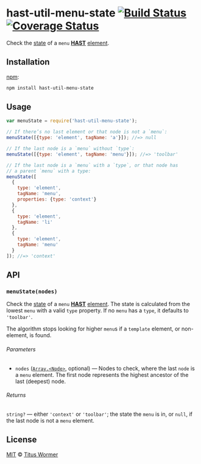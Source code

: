 # hast-util-menu-state [![Build Status][build-badge]][build-page] [![Coverage Status][coverage-badge]][coverage-page]

Check the [state][spec] of a `menu` [**HAST**][hast] [element][].

## Installation

[npm][]:

```bash
npm install hast-util-menu-state
```

## Usage

```javascript
var menuState = require('hast-util-menu-state');

// If there’s no last element or that node is not a `menu`:
menuState([{type: 'element', tagName: 'a'}]); //=> null

// If the last node is a `menu` without `type`:
menuState([{type: 'element', tagName: 'menu'}]); //=> 'toolbar'

// If the last node is a `menu` with a `type`, or that node has
// a parent `menu` with a type:
menuState([
  {
    type: 'element',
    tagName: 'menu',
    properties: {type: 'context'}
  },
  {
    type: 'element',
    tagName: 'li'
  },
  {
    type: 'element',
    tagName: 'menu'
  }
]); //=> 'context'
```

## API

### `menuState(nodes)`

Check the [state][spec] of a `menu` [**HAST**][hast] [element][].
The state is calculated from the lowest `menu` with a valid `type`
property.  If no `menu` has a `type`, it defaults to `'toolbar'`.

The algorithm stops looking for higher `menu`s if a `template` element,
or non-element, is found.

###### Parameters

*   `nodes` ([`Array.<Node>`][node], optional) — Nodes to check, where the
    last `node` is a `menu` element.  The first node represents the highest
    ancestor of the last (deepest) node.

###### Returns

`string?` — either `'context'` or `'toolbar'`; the state the `menu` is in,
or `null`, if the last node is not a `menu` element.

## License

[MIT][license] © [Titus Wormer][author]

<!-- Definition -->

[build-badge]: https://img.shields.io/travis/wooorm/hast-util-menu-state.svg

[build-page]: https://travis-ci.org/wooorm/hast-util-menu-state

[coverage-badge]: https://img.shields.io/codecov/c/github/wooorm/hast-util-menu-state.svg

[coverage-page]: https://codecov.io/github/wooorm/hast-util-menu-state?branch=master

[npm]: https://docs.npmjs.com/cli/install

[license]: LICENSE

[author]: http://wooorm.com

[hast]: https://github.com/wooorm/hast

[node]: https://github.com/wooorm/hast#node

[element]: https://github.com/wooorm/hast#element

[spec]: https://html.spec.whatwg.org/#attr-menu-type
